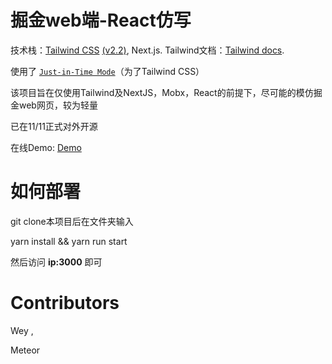 # 掘金web端-React仿写

技术栈：[Tailwind CSS](https://tailwindcss.com/) [(v2.2)](https://blog.tailwindcss.com/tailwindcss-2-2), Next.js. 
Tailwind文档：[Tailwind docs](https://tailwindcss.com/docs/guides/nextjs).

使用了 [`Just-in-Time Mode`](https://tailwindcss.com/docs/just-in-time-mode)（为了Tailwind CSS）


该项目旨在仅使用Tailwind及NextJS，Mobx，React的前提下，尽可能的模仿掘金web网页，较为轻量

已在11/11正式对外开源

在线Demo: [Demo](http://101.35.160.228:3000/)

# 如何部署

git clone本项目后在文件夹输入

yarn install && yarn run start 

然后访问 **ip:3000** 即可


# Contributors

Wey ,

Meteor
